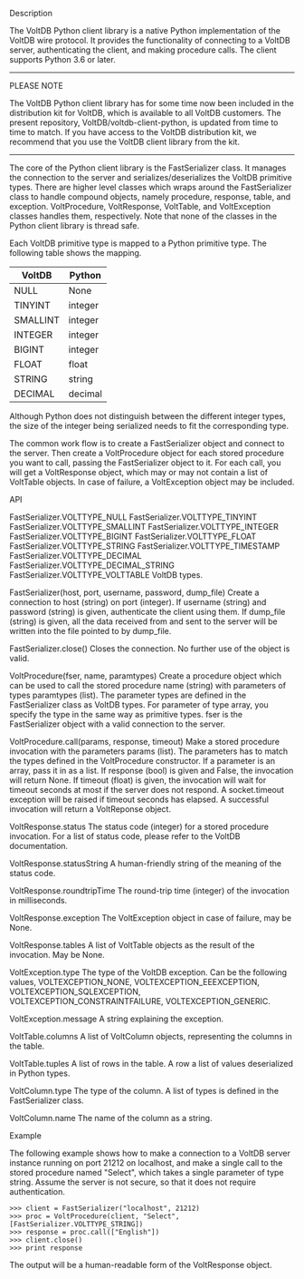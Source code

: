Description

The VoltDB Python client library is a native Python implementation of the VoltDB
wire protocol. It provides the functionality of connecting to a VoltDB server,
authenticating the client, and making procedure calls.  The client supports
Python 3.6 or later.

-------

PLEASE NOTE

The VoltDB Python client library has for some time now been included in
the distribution kit for VoltDB, which is available to all VoltDB customers.
The present repository, VoltDB/voltdb-client-python, is updated from time
to time to match. If you have access to the VoltDB distribution kit, we
recommend that you use the VoltDB client library from the kit.

-------

The core of the Python client library is the FastSerializer class. It manages
the connection to the server and serializes/deserializes the VoltDB primitive
types. There are higher level classes which wraps around the FastSerializer
class to handle compound objects, namely procedure, response, table, and
exception. VoltProcedure, VoltResponse, VoltTable, and VoltException classes
handles them, respectively. Note that none of the classes in the Python client
library is thread safe.

Each VoltDB primitive type is mapped to a Python primitive type. The following
table shows the mapping.

   |VoltDB   |Python  |
   |---------|--------|
   |NULL     |None    |
   |TINYINT  |integer |
   |SMALLINT |integer |
   |INTEGER  |integer |
   |BIGINT   |integer |
   |FLOAT    |float   |
   |STRING   |string  |
   |DECIMAL  |decimal |

Although Python does not distinguish between the different integer types, the
size of the integer being serialized needs to fit the corresponding type.

The common work flow is to create a FastSerializer object and connect to the
server. Then create a VoltProcedure object for each stored procedure you want to
call, passing the FastSerializer object to it. For each call, you will get a
VoltResponse object, which may or may not contain a list of VoltTable
objects. In case of failure, a VoltException object may be included.


API

FastSerializer.VOLTTYPE_NULL
FastSerializer.VOLTTYPE_TINYINT
FastSerializer.VOLTTYPE_SMALLINT
FastSerializer.VOLTTYPE_INTEGER
FastSerializer.VOLTTYPE_BIGINT
FastSerializer.VOLTTYPE_FLOAT
FastSerializer.VOLTTYPE_STRING
FastSerializer.VOLTTYPE_TIMESTAMP
FastSerializer.VOLTTYPE_DECIMAL
FastSerializer.VOLTTYPE_DECIMAL_STRING
FastSerializer.VOLTTYPE_VOLTTABLE
    VoltDB types.

FastSerializer(host, port, username, password, dump_file)
    Create a connection to host (string) on port (integer). If username (string)
    and password (string) is given, authenticate the client using them. If
    dump_file (string) is given, all the data received from and sent to the
    server will be written into the file pointed to by dump_file.

FastSerializer.close()
    Closes the connection. No further use of the object is valid.

VoltProcedure(fser, name, paramtypes)
    Create a procedure object which can be used to call the stored procedure
    name (string) with parameters of types paramtypes (list). The parameter
    types are defined in the FastSerializer class as VoltDB types. For parameter
    of type array, you specify the type in the same way as primitive types. fser
    is the FastSerializer object with a valid connection to the server.

VoltProcedure.call(params, response, timeout)
    Make a stored procedure invocation with the parameters params (list). The
    parameters has to match the types defined in the VoltProcedure
    constructor. If a parameter is an array, pass it in as a list. If response
    (bool) is given and False, the invocation will return None. If timeout
    (float) is given, the invocation will wait for timeout seconds at most if
    the server does not respond. A socket.timeout exception will be raised if
    timeout seconds has elapsed. A successful invocation will return a
    VoltReponse object.

VoltResponse.status
    The status code (integer) for a stored procedure invocation. For a list of
    status code, please refer to the VoltDB documentation.

VoltResponse.statusString
    A human-friendly string of the meaning of the status code.

VoltResponse.roundtripTime
    The round-trip time (integer) of the invocation in milliseconds.

VoltResponse.exception
    The VoltException object in case of failure, may be None.

VoltResponse.tables
    A list of VoltTable objects as the result of the invocation. May be None.

VoltException.type
    The type of the VoltDB exception. Can be the following values,
    VOLTEXCEPTION_NONE, VOLTEXCEPTION_EEEXCEPTION, VOLTEXCEPTION_SQLEXCEPTION,
    VOLTEXCEPTION_CONSTRAINTFAILURE, VOLTEXCEPTION_GENERIC.

VoltException.message
    A string explaining the exception.

VoltTable.columns
    A list of VoltColumn objects, representing the columns in the table.

VoltTable.tuples
    A list of rows in the table. A row a list of values deserialized in Python
    types.

VoltColumn.type
    The type of the column. A list of types is defined in the FastSerializer
    class.

VoltColumn.name
    The name of the column as a string.


Example

The following example shows how to make a connection to a VoltDB server instance
running on port 21212 on localhost, and make a single call to the stored
procedure named "Select", which takes a single parameter of type string. Assume
the server is not secure, so that it does not require authentication.

    >>> client = FastSerializer("localhost", 21212)
    >>> proc = VoltProcedure(client, "Select", [FastSerializer.VOLTTYPE_STRING])
    >>> response = proc.call(["English"])
    >>> client.close()
    >>> print response

The output will be a human-readable form of the VoltResponse object.
